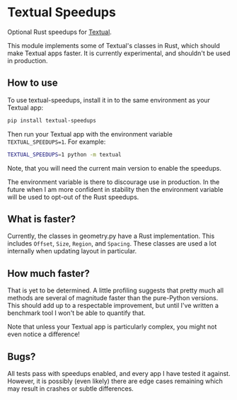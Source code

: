 # Textual Speedups

Optional Rust speedups for [Textual](https://github.com/textualize/textual).

This module implements some of Textual's classes in Rust, which should make Textual apps faster.
It is currently experimental, and shouldn't be used in production.

## How to use

To use textual-speedups, install it in to the same environment as your Textual app:

```bash
pip install textual-speedups
```

Then run your Textual app with the environment variable `TEXTUAL_SPEEDUPS=1`.
For example:

```bash
TEXTUAL_SPEEDUPS=1 python -m textual
```

Note, that you will need the current main version to enable the speedups.

The environment variable is there to discourage use in production.
In the future when I am more confident in stability then the environment variable will be used to opt-out of the Rust speedups.

## What is faster?

Currently, the classes in geometry.py have a Rust implementation.
This includes `Offset`, `Size`, `Region`, and `Spacing`.
These classes are used a lot internally when updating layout in particular.

## How much faster?

That is yet to be determined.
A little profiling suggests that pretty much all methods are several of magnitude faster than the pure-Python versions.
This should add up to a respectable improvement, but until I've written a benchmark tool I won't be able to quantify that.

Note that unless your Textual app is particularly complex, you might not even notice a difference!

## Bugs?

All tests pass with speedups enabled, and every app I have tested it against.
However, it is possibly (even likely) there are edge cases remaining which may result in crashes or subtle differences.

